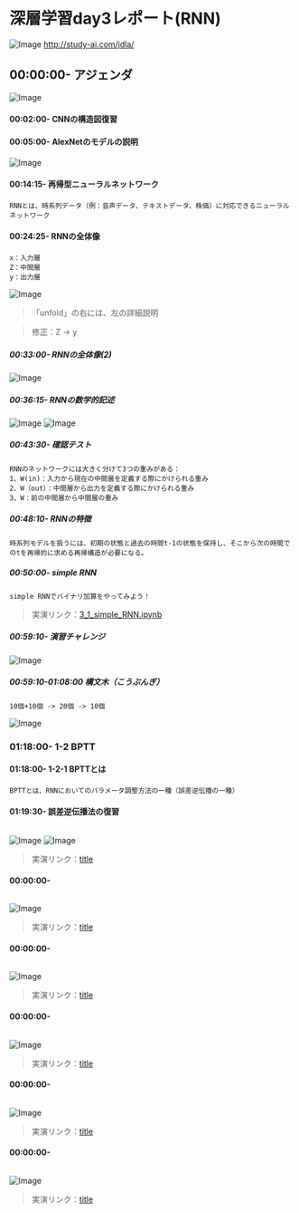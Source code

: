 # 深層学習day3レポート(RNN)

![Image](/bnr_jdla.png)
http://study-ai.com/jdla/


## 00:00:00- アジェンダ
![Image](/深層学習day3-1_00h00m30s.png)


#### 00:02:00- CNNの構造図復習


#### 00:05:00- AlexNetのモデルの説明
![Image](/深層学習day3-1_00h07m30s.png)


#### 00:14:15- 再帰型ニューラルネットワーク
```
RNNとは、時系列データ（例：音声データ、テキストデータ、株価）に対応できるニューラルネットワーク
```


#### 00:24:25- RNNの全体像
```
x：入力層
Z：中間層
y：出力層
```
![Image](/深層学習day3-1_00h25m00s.png)
> 「unfold」の右には、左の詳細説明

> 修正：Z -> y


##### 00:33:00- RNNの全体像(2)
![Image](/深層学習day3-1_00h41m25s.png)


##### 00:36:15- RNNの数学的記述
![Image](/深層学習day3-1_00h37m11s.png)
![Image](/深層学習day3-1_00h40m30s.png)


##### 00:43:30- 確認テスト 
```
RNNのネットワークには大きく分けて3つの重みがある：
1、W(in)：入力から現在の中間層を定義する際にかけられる重み
2、W（out）：中間層から出力を定義する際にかけられる重み
3、W：前の中間層から中間層の重み
```


##### 00:48:10- RNNの特徴
```
時系列モデルを扱うには、初期の状態と過去の時間t-1の状態を保持し、そこから次の時間でのtを再帰的に求める再帰構造が必要になる。
```


##### 00:50:00- simple RNN
```
simple RNNでバイナリ加算をやってみよう！
```
> 実演リンク：[3_1_simple_RNN.ipynb](https://drive.google.com/file/d/1wt-wGSfbi21PVI6ilKXwsNYW95Qg1yiH/view?usp=sharing)


##### 00:59:10- 演習チャレンジ
![Image](/深層学習day3-1_00h59m00s.png)


##### 00:59:10-01:08:00 構文木（こうぶんぎ）
```
10個+10個 -> 20個 -> 10個
```
![Image](/深層学習day3-1_01h08m07s.png)



### 01:18:00- 1-2 BPTT
#### 01:18:00- 1-2-1 BPTTとは
```
BPTTとは、RNNにおいてのパラメータ調整方法の一種（誤差逆伝播の一種）
```


#### 01:19:30- 誤差逆伝播法の復習
```

```
![Image](/深層学習day3-1_01h20m53s.png)
![Image](/深層学習day3-1_01h22m00s.png)
> 実演リンク：[title](https://)


#### 00:00:00-
```

```
![Image](/.png)
> 実演リンク：[title](https://)



#### 00:00:00-
```

```
![Image](/.png)
> 実演リンク：[title](https://)

#### 00:00:00-
```

```
![Image](/.png)
> 実演リンク：[title](https://)

#### 00:00:00-
```

```
![Image](/.png)
> 実演リンク：[title](https://)

#### 00:00:00-
```

```
![Image](/.png)
> 実演リンク：[title](https://)
